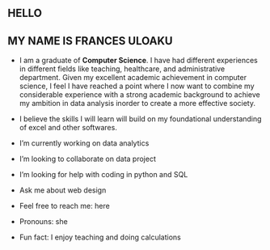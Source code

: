  ## HELLO 
 ## MY NAME IS FRANCES ULOAKU

- I am a graduate of **Computer Science**. I have had different experiences in different fields like teaching, healthcare, and administrative department.
Given my excellent academic achievement in computer science, I feel I have reached a point where I now want to combine my considerable experience with a strong academic background to achieve my ambition in data analysis inorder to create a more effective society.

- I believe the skills I will learn will build on my foundational understanding of excel and other softwares.
-  I’m currently working on data analytics  
-  I’m looking to collaborate on data project
-  I’m looking for help with coding in python and SQL
-  Ask me about web design
-  Feel free to reach me: here
-  Pronouns: she
-  Fun fact: I enjoy teaching and doing calculations

